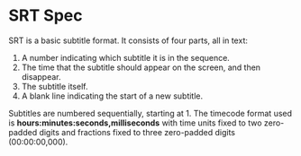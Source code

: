 # SRT Spec

SRT is a basic subtitle format. It consists of four parts, all in text:

1. A number indicating which subtitle it is in the sequence.
2. The time that the subtitle should appear on the screen, and then disappear.
3. The subtitle itself.
4. A blank line indicating the start of a new subtitle.

Subtitles are numbered sequentially, starting at 1. The timecode format used is **hours:minutes:seconds,milliseconds** with time units fixed to two zero-padded digits and fractions fixed to three zero-padded digits (00:00:00,000).
